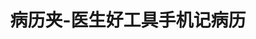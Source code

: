 ---
description: 如此复杂的信息，界面也能设计的简洁大方。
layout: post
results:
- primaryGenreName: Medical
  version: '1.3.5'
  artworkUrl100: http://a262.phobos.apple.com/us/r30/Purple/v4/0b/e6/e2/0be6e21d-9653-3177-1db1-7e65a6118265/mzl.sszavzse.png
  trackViewUrl: https://itunes.apple.com/cn/app/bing-li-jia-yi-sheng-hao-gong/id717601907?mt=8&uo=4
  artworkUrl60: http://a634.phobos.apple.com/us/r30/Purple4/v4/6c/d2/d4/6cd2d4df-aea7-183d-d96d-1dc39b70a634/Icon.png
  userRatingCountForCurrentVersion: 10
  sellerName: Yusheng Zhang
  supportedDevices:
  - iPadFourthGen
  - iPadThirdGen
  - iPad2Wifi
  - iPhone5s
  - iPadWifi
  - iPad23G
  - iPhone4S
  - iPhone5
  - iPodTouchFifthGen
  - iPhone4
  - iPodTouchourthGen
  - iPadFourthGen4G
  - iPodTouchThirdGen
  - iPadMini4G
  - iPhone5c
  - iPad3G
  - iPadThirdGen4G
  - iPhone-3GS
  - iPadMini
  genres:
  - 医疗
  trackName: 病历夹-医生好工具手机记病历
  description: "「杏树林病历夹」您手机里的病历小本，帮助医生在临床工作中，用手机快速记录、管理和查找病例资料，为医生建立一个安全存储病例资料的云空间。\n\n提示：旧版本用户请上传所有病历后再下载新版，如有问题请咨询客服.\n\n杏树林病历夹能帮我做什么？\n-
    遇到有趣病例但时间有限，快速用手机记录\n- 同行分享、教学讲课、随访病人时，便捷查询、编辑以前保存的病历\n- 一个病人的病情记录、影像资料、个人分析，所有信息统统放在一起，再也不用费力整理了\n-
    所有资料手机电脑轻松同步，实时多重备份，永不丢失\n- 免费使用，免费云端空间，无限量增长\n\n杏树林病历夹设计了哪些好用的功能？\n-
    精心设计的界面，专为医生记录病例使用\n- 联网或不联网时都可以使用\n- 通过拍照、录音等功能，快速记录病例资料和个人分析\n- 内置医学专业数据库，方便快速记录\n-
    照片、录音强力高保真压缩，节约手机空间，同步更迅速\n- 病历的编辑在手机、iPad、网站都完全同步\n- 所有云端资料实时多重备份，安全稳定有保障，永不丢失泄露\n\n目前杏树林旗下的主要产品有「病历夹」、「医口袋」以及「医学文献」，覆盖各系统平台，「病历夹」还有电脑端网站哦！
    \n\n客服电话:400-686-9762转2\n微信公众帐号：杏树林(xingshulin2012) \n客服邮箱:support@xingshulin.com\n\n杏树林官网：www.xingshulin.com"
  price: 0
  trackId: 717601907
  releaseDate: '2013-11-14T04:02:08Z'
  screenshotUrls:
  - http://a3.mzstatic.com/us/r30/Purple4/v4/d2/b8/33/d2b8339b-96ad-612b-b057-9b64f736c487/screen1136x1136.jpeg
  - http://a2.mzstatic.com/us/r30/Purple/v4/bf/9d/ee/bf9dee6e-c9ec-90dc-93ab-7283f1bdd596/screen1136x1136.jpeg
  - http://a2.mzstatic.com/us/r30/Purple/v4/ed/5f/f1/ed5ff100-a937-ede2-504f-2a95b273eff2/screen1136x1136.jpeg
  - http://a2.mzstatic.com/us/r30/Purple6/v4/4c/7a/6d/4c7a6d6d-4620-54a3-9048-b4045da1ca00/screen1136x1136.jpeg
  - http://a1.mzstatic.com/us/r30/Purple6/v4/3b/78/89/3b7889de-7c04-0a0b-7acb-9e0751ab820e/screen1136x1136.jpeg
  artistViewUrl: https://itunes.apple.com/cn/artist/yusheng-zhang/id717601910?uo=4
  primaryGenreId: 6020
  userRatingCount: 10
  averageUserRatingForCurrentVersion: 4.5
  kind: software
  fileSizeBytes: '13712022'
  bundleId: com.xingshulin.MedicalRecordIOS
  trackContentRating: 4+
  artistName: Yusheng Zhang
  trackCensoredName: 病历夹-医生好工具手机记病历
  isGameCenterEnabled: false
  contentAdvisoryRating: 4+
  languageCodesISO2A:
  - EN
  - ZH
  averageUserRating: 4.5
  features: &a []
  wrapperType: software
  artworkUrl512: http://a262.phobos.apple.com/us/r30/Purple/v4/0b/e6/e2/0be6e21d-9653-3177-1db1-7e65a6118265/mzl.sszavzse.png
  formattedPrice: 免费
  artistId: 717601910
  genreIds:
  - '6020'
  currency: CNY
  ipadScreenshotUrls: *a
category: 医疗
tags: tag1
resultCount: 1
title: 病历夹-医生好工具手机记病历

---